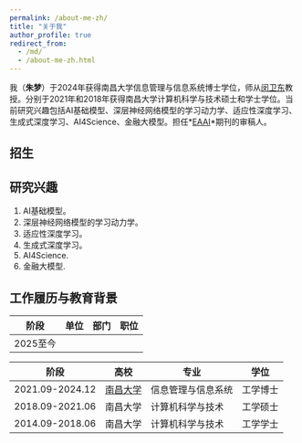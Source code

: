 ```yaml
---
permalink: /about-me-zh/
title: "关于我"
author_profile: true
redirect_from: 
  - /md/
  - /about-me-zh.html 
---
```


我（**朱梦**）于2024年获得南昌大学信息管理与信息系统博士学位，师从[闵卫东](https://smcs.ncu.edu.cn/szdw/jsml/ce79f6f094154067a7dda50292b90603.htm)教授。分别于2021年和2018年获得南昌大学计算机科学与技术硕士和学士学位。当前研究兴趣包括AI基础模型、深层神经网络模型的学习动力学、适应性深度学习、生成式深度学习、AI4Science、金融大模型。担任*[EAAI](https://www.sciencedirect.com/journal/engineering-applications-of-artificial-intelligence)*期刊的审稿人。

## 招生

## 研究兴趣

1. AI基础模型。
2. 深层神经网络模型的学习动力学。
3. 适应性深度学习。
4. 生成式深度学习。
5. AI4Science.
6. 金融大模型.

## 工作履历与教育背景

<div class="table-wrapper-about-work-experience">
  <table>
    <thead>
      <tr>
        <th>阶段</th>
        <th>单位</th>
        <th>部门</th>
        <th>职位</th>
      </tr>
    </thead>
    <tbody>
      <tr>
        <td>2025至今</td>
        <td></td>
        <td></td>
        <td></td>
      </tr>
    </tbody>
  </table>
</div>
<div class="table-wrapper-about-education">
  <table>
    <thead>
      <tr>
        <th>阶段</th>
        <th>高校</th>
        <th>专业</th>
        <th>学位</th>
      </tr>
    </thead>
    <tbody>
      <tr>
        <td>2021.09-2024.12</td>
        <td><a href="https://www.ncu.edu.cn" target="_blank" rel="noopener">南昌大学</a></td>
        <td>信息管理与信息系统</td>
        <td>工学博士</td>
      </tr>
      <tr>
        <td>2018.09-2021.06</td>
        <td>南昌大学</td>
        <td>计算机科学与技术</td>
        <td>工学硕士</td>
      </tr>
      <tr>
        <td>2014.09-2018.06</td>
        <td>南昌大学</td>
        <td>计算机科学与技术</td>
        <td>工学学士</td>
      </tr>
    </tbody>
  </table>
</div>
